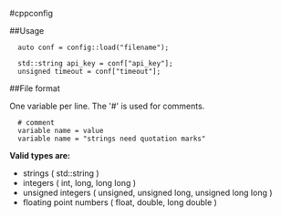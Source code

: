 #cppconfig

##Usage

```
  auto conf = config::load("filename");
  
  std::string api_key = conf["api_key"];
  unsigned timeout = conf["timeout"];
```

##File format

One variable per line. The '#' is used for comments.

```
  # comment
  variable name = value
  variable name = "strings need quotation marks"
```

__Valid types are:__

   - strings ( std::string )
   - integers ( int, long, long long )
   - unsigned integers ( unsigned, unsigned long, unsigned long long )
   - floating point numbers ( float, double, long double )

